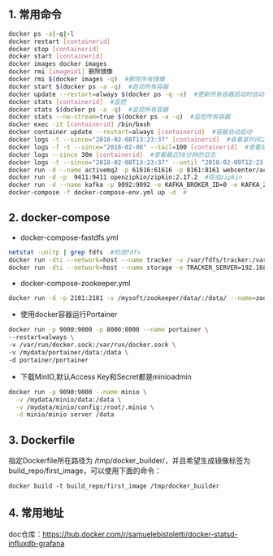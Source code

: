 ## 1. 常用命令

```bash
docker ps -a|-q|-l
docker restart [containerid]
docker stop [containerid]
docker start [containerid]
docker images docker images
docker rmi [imageid1] 删除镜像
docker rmi $(docker images -q)  #删除所有镜像
docker start $(docker ps -a -q)  #启动所有容器
docker update --restart=always $(docker ps -q -a)  #更新所有容器启动时自动启动
docker stats [containerid]  #监控
docker stats $(docker ps -a -q)  #监控所有容器
docker stats --no-stream=true $(docker ps -a -q)  #监控所有容器
docker exec -it [containerid] /bin/bash
docker container update --restart=always [containerid]  #容器自动启动
docker logs -t --since="2018-02-08T13:23:37" [containerid]  #查看某时间之后的日志
docker logs -f -t --since="2018-02-08" --tail=100 [containerid]  #查看指定时间后的日志，只显示最后100行
docker logs --since 30m [containerid]  #查看最近30分钟的日志
docker logs -t --since="2018-02-08T13:23:37" --until "2018-02-09T12:23:37" [containerid]  #查看某时间段日志
docker run -d --name activemq2 -p 61616:61616 -p 8161:8161 webcenter/activemq  #启动mq
docker run -d -p  9411:9411 openzipkin/zipkin:2.17.2  #启动zipkin
docker run -d --name kafka -p 9092:9092 -e KAFKA_BROKER_ID=0 -e KAFKA_ZOOKEEPER_CONNECT=zookeeper:2181 --link zookeeper -e 	KAFKA_ADVERTISED_LISTENERS=PLAINTEXT://172.17.17.80:9092 -e KAFKA_LISTENERS=PLAINTEXT://0.0.0.0:9092 -t wurstmeister/kafka  #启动kafka
docker-compose -f docker-compose-env.yml up -d  #
```
## 2. docker-compose

- docker-compose-fastdfs.yml

```bash
netstat -unltp | grep fdfs  #检测fdfs
docker run -dti --network=host --name tracker -v /var/fdfs/tracker:/var/fdfs delron/fastdfs tracker 
docker run -dti --network=host --name storage -e TRACKER_SERVER=192.168.3.200:22122 -v /var/fdfs/storage:/var/fdfs delron/fastdfs storage 
```
- docker-compose-zookeeper.yml

```bash
docker run -d -p 2181:2181 -v /mysoft/zookeeper/data/:/data/ --name=zookeeper  --privileged zookeeper  #启动zk
```
- 使用docker容器运行Portainer

```bash
docker run -p 9000:9000 -p 8000:8000 --name portainer \
--restart=always \
-v /var/run/docker.sock:/var/run/docker.sock \
-v /mydata/portainer/data:/data \
-d portainer/portainer
```
- 下载MinIO,默认Access Key和Secret都是minioadmin

```bash
docker run -p 9090:9000 --name minio \
  -v /mydata/minio/data:/data \
  -v /mydata/minio/config:/root/.minio \
  -d minio/minio server /data
```

## 3. Dockerfile

指定Dockerfile所在路径为 /tmp/docker_builder/，并且希望生成镜像标签为build_repo/first_image，可以使用下面的命令：

```
docker build -t build_repo/first_image /tmp/docker_builder
```

## 4. 常用地址

doc仓库：https://hub.docker.com/r/samuelebistoletti/docker-statsd-influxdb-grafana 
